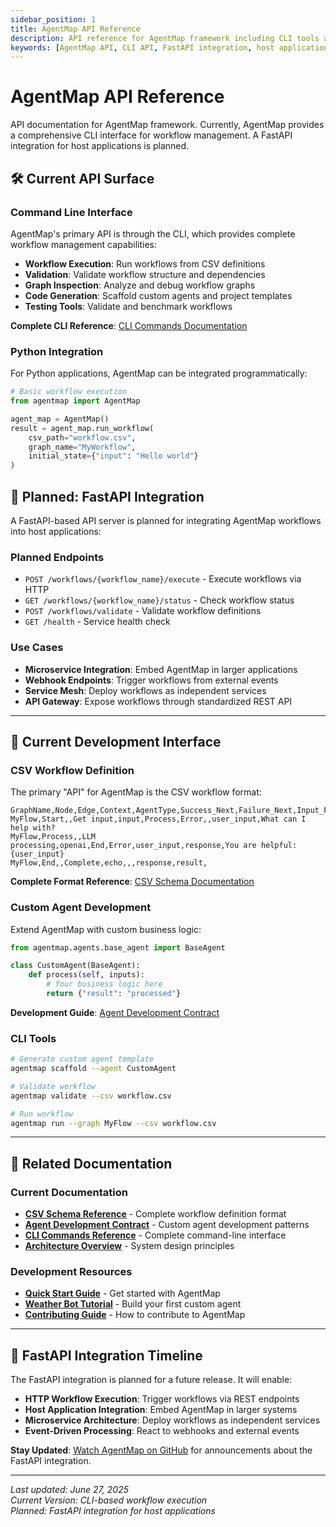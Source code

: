 ```yaml
---
sidebar_position: 1
title: AgentMap API Reference
description: API reference for AgentMap framework including CLI tools and planned FastAPI integration for host applications.
keywords: [AgentMap API, CLI API, FastAPI integration, host application integration, AgentMap documentation]
---
```


# AgentMap API Reference

API documentation for AgentMap framework. Currently, AgentMap provides a comprehensive CLI interface for workflow management. A FastAPI integration for host applications is planned.

## 🛠️ Current API Surface

### Command Line Interface
AgentMap's primary API is through the CLI, which provides complete workflow management capabilities:

- **Workflow Execution**: Run workflows from CSV definitions
- **Validation**: Validate workflow structure and dependencies  
- **Graph Inspection**: Analyze and debug workflow graphs
- **Code Generation**: Scaffold custom agents and project templates
- **Testing Tools**: Validate and benchmark workflows

**Complete CLI Reference**: [CLI Commands Documentation](/docs/reference/cli-commands)

### Python Integration
For Python applications, AgentMap can be integrated programmatically:

```python
# Basic workflow execution
from agentmap import AgentMap

agent_map = AgentMap()
result = agent_map.run_workflow(
    csv_path="workflow.csv",
    graph_name="MyWorkflow",
    initial_state={"input": "Hello world"}
)
```

## 🚧 Planned: FastAPI Integration

A FastAPI-based API server is planned for integrating AgentMap workflows into host applications:

### Planned Endpoints
- `POST /workflows/{workflow_name}/execute` - Execute workflows via HTTP
- `GET /workflows/{workflow_name}/status` - Check workflow status
- `POST /workflows/validate` - Validate workflow definitions
- `GET /health` - Service health check

### Use Cases
- **Microservice Integration**: Embed AgentMap in larger applications
- **Webhook Endpoints**: Trigger workflows from external events
- **Service Mesh**: Deploy workflows as independent services
- **API Gateway**: Expose workflows through standardized REST API

---

## 🔧 Current Development Interface

### CSV Workflow Definition
The primary "API" for AgentMap is the CSV workflow format:

```csv
GraphName,Node,Edge,Context,AgentType,Success_Next,Failure_Next,Input_Fields,Output_Field,Prompt
MyFlow,Start,,Get input,input,Process,Error,,user_input,What can I help with?
MyFlow,Process,,LLM processing,openai,End,Error,user_input,response,You are helpful: {user_input}
MyFlow,End,,Complete,echo,,,response,result,
```

**Complete Format Reference**: [CSV Schema Documentation](/docs/reference/csv-schema)

### Custom Agent Development
Extend AgentMap with custom business logic:

```python
from agentmap.agents.base_agent import BaseAgent

class CustomAgent(BaseAgent):
    def process(self, inputs):
        # Your business logic here
        return {"result": "processed"}
```

**Development Guide**: [Agent Development Contract](/docs/guides/development/agents/agent-development)

### CLI Tools
```bash
# Generate custom agent template
agentmap scaffold --agent CustomAgent

# Validate workflow
agentmap validate --csv workflow.csv

# Run workflow
agentmap run --graph MyFlow --csv workflow.csv
```

---

## 📖 Related Documentation

### Current Documentation
- **[CSV Schema Reference](/docs/reference/csv-schema)** - Complete workflow definition format
- **[Agent Development Contract](/docs/guides/development/agents/agent-development)** - Custom agent development patterns
- **[CLI Commands Reference](/docs/reference/cli-commands)** - Complete command-line interface
- **[Architecture Overview](/docs/contributing/clean-architecture-overview)** - System design principles

### Development Resources
- **[Quick Start Guide](/docs/getting-started)** - Get started with AgentMap
- **[Weather Bot Tutorial](/docs/tutorials/weather-bot)** - Build your first custom agent
- **[Contributing Guide](/docs/contributing)** - How to contribute to AgentMap

---

## 🚀 FastAPI Integration Timeline

The FastAPI integration is planned for a future release. It will enable:

- **HTTP Workflow Execution**: Trigger workflows via REST endpoints
- **Host Application Integration**: Embed AgentMap in larger systems
- **Microservice Architecture**: Deploy workflows as independent services
- **Event-Driven Processing**: React to webhooks and external events

**Stay Updated**: [Watch AgentMap on GitHub](https://github.com/jwwelbor/AgentMap) for announcements about the FastAPI integration.

---

*Last updated: June 27, 2025*  
*Current Version: CLI-based workflow execution*  
*Planned: FastAPI integration for host applications*
